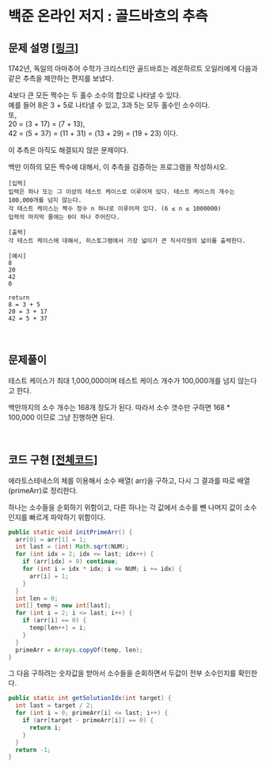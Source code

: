 # 백준 온라인 저지 : 골드바흐의 추측 

## 문제 설명 [[링크]](https://www.acmicpc.net/problem/6588)

1742년, 독일의 아마추어 수학가 크리스티안 골드바흐는 레온하르트 오일러에게 다음과 같은 추측을 제안하는 편지를 보냈다.

4보다 큰 모든 짝수는 두 홀수 소수의 합으로 나타낼 수 있다.      
예를 들어 8은 3 + 5로 나타낼 수 있고, 3과 5는 모두 홀수인 소수이다.      
또,     
20 = (3 + 17) = (7 + 13),     
42 = (5 + 37) = (11 + 31) = (13 + 29) = (19 + 23) 이다.

이 추측은 아직도 해결되지 않은 문제이다.

백만 이하의 모든 짝수에 대해서, 이 추측을 검증하는 프로그램을 작성하시오.

```
[입력]
입력은 하나 또는 그 이상의 테스트 케이스로 이루어져 있다. 테스트 케이스의 개수는 100,000개를 넘지 않는다.
각 테스트 케이스는 짝수 정수 n 하나로 이루어져 있다. (6 ≤ n ≤ 1000000)
입력의 마지막 줄에는 0이 하나 주어진다.

[출력]
각 테스트 케이스에 대해서, 히스토그램에서 가장 넓이가 큰 직사각형의 넓이를 출력한다.

[예시]
8
20
42
0

return
8 = 3 + 5
20 = 3 + 17
42 = 5 + 37
```

​     

## 문제풀이

테스트 케이스가 최대 1,000,000이며 테스트 케이스 개수가 100,000개를 넘지 않는다고 한다. 

백만까지의 소수 개수는 168개 정도가 된다. 따라서 소수 갯수만 구하면 168 * 100,000 이므로 그냥 진행하면 된다.




​     

## 코드 구현 [[전체코드]](./Main.java)

에라토스테네스의 체를 이용해서 소수 배열( arr)을 구하고, 다시 그 결과를 따로 배열(primeArr)로 정리한다.

하나는 소수들을 순회하기 위함이고, 다른 하나는 각 값에서 소수를 뺀 나머지 값이 소수인지를 빠르게 파악하기 위함이다.

```java
public static void initPrimeArr() {
  arr[0] = arr[1] = 1;
  int last = (int) Math.sqrt(NUM);
  for (int idx = 2; idx <= last; idx++) {
    if (arr[idx] > 0) continue;
    for (int i = idx * idx; i <= NUM; i += idx) {
      arr[i] = 1;
    }
  }
  int len = 0;
  int[] temp = new int[last];
  for (int i = 2; i <= last; i++) {
    if (arr[i] == 0) {
      temp[len++] = i;
    }
  }
  primeArr = Arrays.copyOf(temp, len);
}
```

그 다음 구하려는 숫자값을 받아서 소수들을 순회하면서 두값이 전부 소수인지를 확인한다.

```java
public static int getSolutionIdx(int target) {
  int last = target / 2;
  for (int i = 0; primeArr[i] <= last; i++) {
    if (arr[target - primeArr[i]] == 0) {
      return i;
    }
  }
  return -1;
}
```

